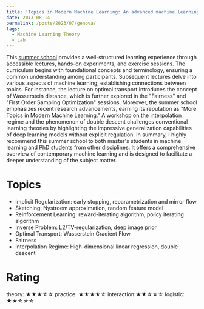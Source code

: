 ```yaml
---
title: 'Topics in Modern Machine Learning: An advanced machine learning course (19/06/2023 - 23/06/2023)'
date: 2013-08-14
permalink: /posts/2023/07/genova/
tags:
  - Machine Learning Theory
  - Lab
---
```


This [summer school](https://malga.unige.it/education/schools/modml) provides a well-structured learning experience through accessible lectures, hands-on experiments, and exercise sessions. The curriculum begins with foundational concepts and terminology, ensuring a common understanding among participants. Subsequent lectures delve into various aspects of machine learning, establishing connections between topics. For instance, the lecture on optimal transport introduces the concept of Wasserstein distance, which is further explored in the "Fairness" and "First Order Sampling Optimization" sessions.
Moreover, the summer school emphasizes recent research advancements, earning its reputation as "More Topics in Modern Machine Learning." A workshop on the interpolation regime and the phenomenon of double descent challenges conventional learning theories by highlighting the impressive generalization capabilities of deep learning models without explicit regulation.
In summary, I highly recommend this summer school to both master's students in machine learning and PhD students from other disciplines. It offers a comprehensive overview of contemporary machine learning and is designed to facilitate a deeper understanding of the subject matter.


Topics
======
* Implicit Regularization: early stopping, reparametrization and mirror flow
* Sketching: Nystroem approximation, random feature model
* Reinforcement Learning: reward-iterating algorithm, policy iterating algorithm
* Inverse Problem: L2/TV-regularization, deep image prior
* Optimal Transport: Wasserstein Gradient Flow
* Fairness
* Interpolation Regime: High-dimensional linear regression, double descent

Rating
======
theory: ★★★☆☆
practice: ★★★★☆
interaction:★★☆☆☆
logistic: ★★☆☆☆
